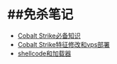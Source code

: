 # ##免杀笔记

+ [Cobalt Strike必备知识](Article1/index.md)
+ [Cobalt Strike特征修改和vps部署](Article2/index.md)
+ [shellcode和加载器](Article3/index.md)
